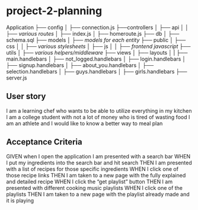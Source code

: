 # project-2-planning

Application
├── config
│ ├── connection.js
├──controllers
│ ├── api
│ │ ├── *various routes*
│ ├── index.js
│ ├── homeroute.js
├── db
│ ├── schema.sql
├── models
│ ├── *models for each entity*
├── public
│ ├── css
│ │ ├── *various stylesheets*
│ ├── js
│ │ ├── *frontend javascript*
├── utils
│ ├── *various helpers/middleware*
├── views
│ ├── layouts
│ | ├── main.handlebars
│ ├── not_logged.handlebars
│ ├── login.handlebars
│ ├── signup.handlebars
│ ├── about_you.handlebars
│ ├── selection.handlebars
│ ├── guys.handlebars
│ ├── girls.handlebars
├── server.js


## User story
I am a learning chef who wants to be able to utilize everything in my kitchen
I am a college student with not a lot of money who is tired of wasting food
I am an athlete and I would like to know a better way to meal plan 

## Acceptance Criteria
GIVEN when I open the application I am presented with a search bar
WHEN I put my ingredients into the search bar and hit search
THEN I am presented with a list of recipes for those specific ingredients
WHEN I click one of those recipe links
THEN I am taken to a new page with the fully explained and detailed recipe
WHEN I click the “get playlist” button 
THEN I am presented with different cooking music playlists
WHEN I click one of the playlists 
THEN I am taken to a new page with the playlist already made and it is playing




